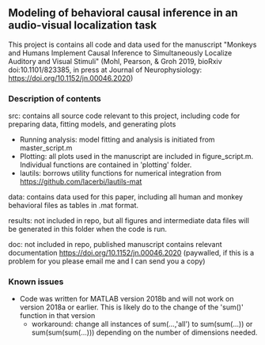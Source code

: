 ## Modeling of behavioral causal inference in an audio-visual localization task
This project is contains all code and data used for the manuscript "Monkeys and Humans Implement Causal Inference to Simultaneously Localize Auditory and Visual Stimuli" (Mohl, Pearson, & Groh 2019, bioRxiv doi:10.1101/823385, in press at Journal of Neurophysiology: https://doi.org/10.1152/jn.00046.2020)

### Description of contents
src: contains all source code relevant to this project, including code for preparing data, fitting models, and generating plots
- Running analysis: model fitting and analysis is initiated from master_script.m
- Plotting: all plots used in the manuscript are included in figure_script.m. Individual functions are contained in 'plotting' folder.
- lautils: borrows utility functions for numerical integration from https://github.com/lacerbi/lautils-mat

data: contains data used for this paper, including all human and monkey behavioral files as tables in .mat format.

results: not included in repo, but all figures and intermediate data files will be generated in this folder when the code is run.

doc: not included in repo, published manuscript contains relevant documentation https://doi.org/10.1152/jn.00046.2020 (paywalled, if this is a problem for you please email me and I can send you a copy)

### Known issues
- Code was written for MATLAB version 2018b and will not work on version 2018a or earlier. This is likely do to the change of the 'sum()' function in that version
  - workaround: change all instances of sum(...,'all') to sum(sum(...)) or sum(sum(sum(...))) depending on the number of dimensions needed.
